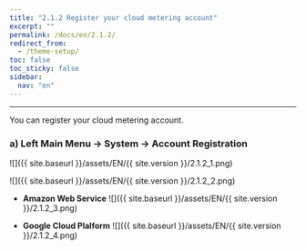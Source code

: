 ```yaml
---
title: "2.1.2 Register your cloud metering account"
excerpt: ""
permalink: /docs/en/2.1.2/
redirect_from:
  - /theme-setup/
toc: false
toc_sticky: false
sidebar:
  nav: "en"
---
```


---

You can register your cloud metering account.

### a\) Left Main Menu → System → Account Registration
![]({{ site.baseurl }}/assets/EN/{{ site.version }}/2.1.2_1.png)

![]({{ site.baseurl }}/assets/EN/{{ site.version }}/2.1.2_2.png)

* **Amazon Web Service**
![]({{ site.baseurl }}/assets/EN/{{ site.version }}/2.1.2_3.png)

* **Google Cloud Plalform**
![]({{ site.baseurl }}/assets/EN/{{ site.version }}/2.1.2_4.png)